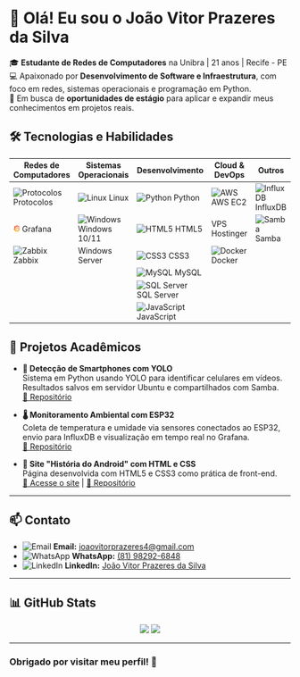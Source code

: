 # 👋 Olá! Eu sou o João Vitor Prazeres da Silva

🎓  **Estudante de Redes de Computadores** na Unibra | 21 anos | Recife - PE  
💻  Apaixonado por **Desenvolvimento de Software e Infraestrutura**, com foco em redes, sistemas operacionais e programação em Python.  
🚀  Em busca de **oportunidades de estágio** para aplicar e expandir meus conhecimentos em projetos reais.

## 🛠️ Tecnologias e Habilidades

| Redes de Computadores                    | Sistemas Operacionais                  | Desenvolvimento                                  | Cloud & DevOps                    | Outros                        |
|----------------------------------------|--------------------------------------|-------------------------------------------------|----------------------------------|-------------------------------|
| <img src="https://img.icons8.com/ios-filled/12/000000/networking.png" alt="Protocolos" /> Protocolos | <img src="https://cdn.jsdelivr.net/gh/devicons/devicon/icons/linux/linux-original.svg" alt="Linux" width="12" height="12" /> Linux | <img src="https://cdn.jsdelivr.net/gh/devicons/devicon/icons/python/python-original.svg" alt="Python" width="12" height="12" /> Python | <img src="https://cdn.jsdelivr.net/gh/devicons/devicon/icons/amazonwebservices/amazonwebservices-original.svg" alt="AWS" width="12" height="12" /> AWS EC2 | <img src="https://upload.wikimedia.org/wikipedia/commons/6/6b/InfluxDB_logo.svg" alt="InfluxDB" width="12" height="12" /> InfluxDB |
| <img src="https://raw.githubusercontent.com/grafana/grafana/main/public/img/fav32.png" alt="Grafana" width="12" height="12" /> Grafana | <img src="https://upload.wikimedia.org/wikipedia/commons/4/48/Windows_logo_-_2021.svg" alt="Windows" width="12" height="12" /> Windows 10/11 | <img src="https://cdn.jsdelivr.net/gh/devicons/devicon/icons/html5/html5-original.svg" alt="HTML5" width="12" height="12" /> HTML5 | VPS Hostinger | <img src="https://upload.wikimedia.org/wikipedia/commons/2/24/Samba-logo.svg" alt="Samba" width="12" height="12" /> Samba |
| <img src="https://upload.wikimedia.org/wikipedia/commons/4/46/Zabbix_logo.svg" alt="Zabbix" width="12" height="12" /> Zabbix | Windows Server | <img src="https://cdn.jsdelivr.net/gh/devicons/devicon/icons/css3/css3-original.svg" alt="CSS3" width="12" height="12" /> CSS3 | <img src="https://cdn.jsdelivr.net/gh/devicons/devicon/icons/docker/docker-original.svg" alt="Docker" width="12" height="12" /> Docker |  |
|                                        |                                      | <img src="https://cdn.jsdelivr.net/gh/devicons/devicon/icons/mysql/mysql-original.svg" alt="MySQL" width="12" height="12" /> MySQL |                                  |  |
|                                        |                                      | <img src="https://cdn.jsdelivr.net/gh/devicons/devicon/icons/microsoftsqlserver/microsoftsqlserver-plain.svg" alt="SQL Server" width="12" height="12" /> SQL Server |                                  |  |
|                                        |                                      | <img src="https://cdn.jsdelivr.net/gh/devicons/devicon/icons/javascript/javascript-original.svg" alt="JavaScript" width="12" height="12" /> JavaScript |                                  |  |


## 💼 Projetos Acadêmicos

- **📱 Detecção de Smartphones com YOLO**  
  Sistema em Python usando YOLO para identificar celulares em vídeos. Resultados salvos em servidor Ubuntu e compartilhados com Samba.  
  [🔗 Repositório](https://github.com/juanvitor04/detector-celular-yolo)

- **🌡️ Monitoramento Ambiental com ESP32**  
  Coleta de temperatura e umidade via sensores conectados ao ESP32, envio para InfluxDB e visualização em tempo real no Grafana.  
  [🔗 Repositório](https://github.com/juanvitor04/sistema-de-monitoramento-ambiental-iot)

- **🤖 Site "História do Android" com HTML e CSS**  
  Página desenvolvida com HTML5 e CSS3 como prática de front-end.  
  [🔗 Acesse o site](https://juanvitor04.github.io/projeto-android/) | [🔗 Repositório](https://github.com/juanvitor04/projeto-android)

---

## 📫 Contato

- <img src="https://cdn.jsdelivr.net/gh/devicons/devicon/icons/google/google-original.svg" alt="Email" width="16" height="16"/> **Email:** [joaovitorprazeres4@gmail.com](mailto:joaovitorprazeres4@gmail.com)  
- <img src="https://upload.wikimedia.org/wikipedia/commons/6/6b/WhatsApp.svg" alt="WhatsApp" width="16" height="16"/> **WhatsApp:** [(81) 98292-6848](https://wa.me/5581982926848)  
- <img src="https://cdn.jsdelivr.net/gh/devicons/devicon/icons/linkedin/linkedin-original.svg" alt="LinkedIn" width="16" height="16"/> **LinkedIn:** [João Vitor Prazeres da Silva](https://www.linkedin.com/in/seu-perfil-aqui)

---

## 📊 GitHub Stats

<div align="center">

<!-- GitHub Stats -->
<img height="180em" src="https://github-readme-stats.vercel.app/api?username=juanvitor04&show_icons=true&theme=tokyonight&cache_seconds=3600" />

<!-- Top Languages -->
<img height="180em" src="https://github-readme-stats.vercel.app/api/top-langs/?username=juanvitor04&layout=compact&theme=tokyonight&langs_count=6&cache_seconds=3600" />

</div>

---

### Obrigado por visitar meu perfil! 🚀
